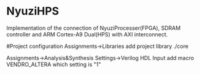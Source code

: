 # NyuziHPS
Implementation of the connection of NyuziProcesser(FPGA), SDRAM controller and ARM Cortex-A9 Dual(HPS) with AXI interconnect.

#Project configuration
Assignments->Libraries add project library ./core

Assignments->Analysis&Synthesis Settings->Verilog HDL Input add macro VENDRO_ALTERA which setting is "1"
